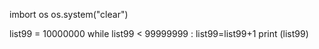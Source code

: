 imbort os
os.system("clear")

list99 = 10000000
while list99 < 99999999 :
  list99=list99+1
    print (list99)
